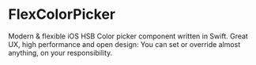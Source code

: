 # FlexColorPicker
Modern &amp; flexible iOS HSB Color picker component written in Swift. Great UX, high performance and open design: You can set or override almost anything, on your responsibility.
